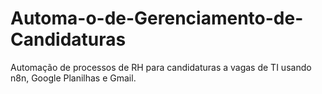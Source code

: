 # Automa-o-de-Gerenciamento-de-Candidaturas
Automação de processos de RH para candidaturas a vagas de TI usando n8n, Google Planilhas e Gmail.

